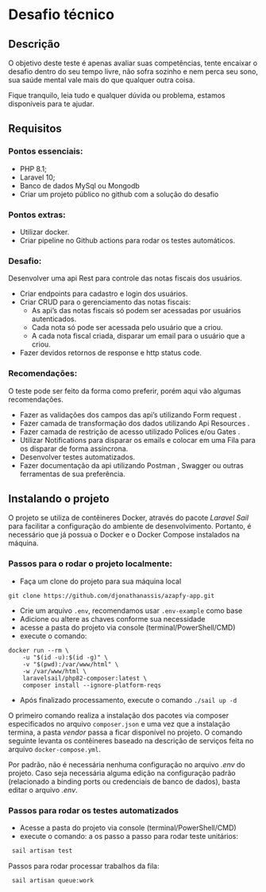 # Desafio técnico

## Descrição

O objetivo deste teste é apenas avaliar suas competências, tente encaixar o desafio dentro do seu
tempo livre, não sofra sozinho e nem perca seu sono, sua saúde mental vale mais do que qualquer outra coisa.

Fique tranquilo, leia tudo e qualquer dúvida ou problema, estamos disponíveis para te ajudar.

## Requisitos

### Pontos essenciais:
  * PHP 8.1;
  * Laravel 10;
  * Banco de dados MySql ou Mongodb
  * Criar um projeto público no github com a solução do desafio

### Pontos extras:
  * Utilizar docker.
  * Criar pipeline no Github actions para rodar os testes automáticos.

### Desafio:
Desenvolver uma api Rest para controle das notas fiscais dos usuários.

  * Criar endpoints para cadastro e login dos usuários.
  * Criar CRUD para o gerenciamento das notas fiscais:
    * As api’s das notas fiscais só podem ser acessadas por usuários autenticados.
    * Cada nota só pode ser acessada pelo usuário que a criou.
    * A cada nota fiscal criada, disparar um email para o usuário que a criou.
  * Fazer devidos retornos de response e http status code.

### Recomendações:
O teste pode ser feito da forma como preferir, porém aqui vão algumas recomendações.

* Fazer as validações dos campos das api’s utilizando Form request .
* Fazer camada de transformação dos dados utilizando Api Resources .
* Fazer camada de restrição de acesso utilizado Polices e/ou Gates .
* Utilizar Notifications para disparar os emails e colocar em uma Fila para os disparar de forma assíncrona.
* Desenvolver testes automatizados.
* Fazer documentação da api utilizando Postman , Swagger ou outras ferramentas de sua preferência.


## Instalando o projeto

O projeto se utiliza de contêineres Docker, através do pacote *Laravel Sail* para facilitar a configuração do ambiente de desenvolvimento. Portanto, é necessário que já possua o Docker e o Docker Compose instalados na máquina.

### Passos para o rodar o projeto localmente:

- Faça um clone do projeto para sua máquina local
```shell
git clone https://github.com/djonathanassis/azapfy-app.git
```


- Crie um arquivo `.env`, recomendamos usar `.env-example` como base
- Adicione ou altere as chaves conforme sua necessidade
- acesse a pasta do projeto via console (terminal/PowerShell/CMD)
- execute o comando:
```shell
docker run --rm \
    -u "$(id -u):$(id -g)" \
    -v "$(pwd):/var/www/html" \
    -w /var/www/html \
    laravelsail/php82-composer:latest \
    composer install --ignore-platform-reqs
 ```
- Após finalizado processamento, execute o comando `./sail up -d`

O primeiro comando realiza a instalação dos pacotes via composer especificados no arquivo `composer.json` e uma vez que a instalação termina, a pasta *vendor* passa a ficar disponível no projeto. O comando seguinte levanta os contêineres baseado na descrição de serviços feita no arquivo `docker-compose.yml`.

Por padrão, não é necessária nenhuma configuração no arquivo *.env* do projeto. Caso seja necessária alguma edição na configuração padrão (relacionado a binding ports ou credenciais de banco de dados), basta editar o arquivo *.env*.

### Passos para rodar os testes automatizados

- Acesse a pasta do projeto via console (terminal/PowerShell/CMD)
- execute o comando:
  a os passo a passo para rodar teste unitários:
```sh
 sail artisan test 
```
Passos para rodar processar trabalhos da fila:

```sh
 sail artisan queue:work
```

